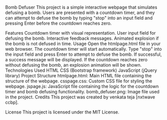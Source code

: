 Bomb Defuser
This project is a simple interactive webpage that simulates defusing a bomb. Users are presented with a countdown timer, and they can attempt to defuse the bomb by typing "stop" into an input field and pressing Enter before the countdown reaches zero.

Features
Countdown timer with visual representation.
User input field for defusing the bomb.
Interactive feedback messages.
Animated explosion if the bomb is not defused in time.
Usage
Open the htmlpage.html file in your web browser.
The countdown timer will start automatically.
Type "stop" into the input field and press Enter to attempt to defuse the bomb.
If successful, a success message will be displayed.
If the countdown reaches zero without defusing the bomb, an explosion animation will be shown.
Technologies Used
HTML
CSS (Bootstrap framework)
JavaScript (jQuery library)
Project Structure
htmlpage.html: Main HTML file containing the structure of the webpage.
csspage.css: Custom CSS file for styling the webpage.
jspage.js: JavaScript file containing the logic for the countdown timer and bomb defusing functionality.
bomb_defuser.png: Image file used in the project.
Credits
This project was created by venkata teja [nxtwave ccbp].

License
This project is licensed under the MIT License.

